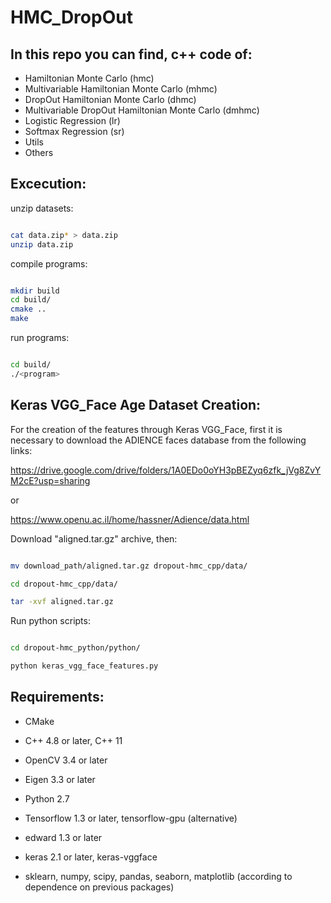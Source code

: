 # HMC_DropOut

## In this repo you can find, c++ code of:
* Hamiltonian Monte Carlo (hmc)
* Multivariable Hamiltonian Monte Carlo (mhmc)
* DropOut Hamiltonian Monte Carlo (dhmc)
* Multivariable DropOut Hamiltonian Monte Carlo (dmhmc)
* Logistic Regression (lr)
* Softmax Regression (sr)
* Utils
* Others

## Excecution:

unzip datasets:

~~~bash

cat data.zip* > data.zip
unzip data.zip

~~~

compile programs:

~~~bash

mkdir build
cd build/
cmake ..
make

~~~


run programs:

~~~bash

cd build/
./<program>

~~~


## Keras VGG_Face Age Dataset Creation:

For the creation of the features through Keras VGG_Face, first it is necessary to download the ADIENCE faces database from the following links:

https://drive.google.com/drive/folders/1A0EDo0oYH3pBEZyq6zfk_jVg8ZvYM2cE?usp=sharing

or

https://www.openu.ac.il/home/hassner/Adience/data.html

Download "aligned.tar.gz" archive, then:

~~~bash

mv download_path/aligned.tar.gz dropout-hmc_cpp/data/

cd dropout-hmc_cpp/data/

tar -xvf aligned.tar.gz 

~~~


Run python scripts:

~~~bash

cd dropout-hmc_python/python/

python keras_vgg_face_features.py

~~~

## Requirements:

* CMake
* C++ 4.8 or later, C++ 11
* OpenCV 3.4 or later
* Eigen 3.3 or later 
* Python 2.7

* Tensorflow 1.3 or later, tensorflow-gpu (alternative)
* edward 1.3 or later
* keras 2.1 or later, keras-vggface
* sklearn, numpy, scipy, pandas, seaborn, matplotlib (according to dependence on previous packages)
